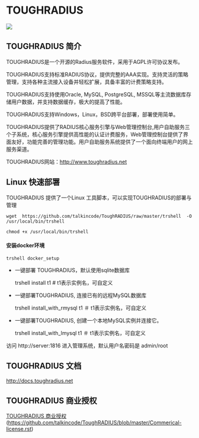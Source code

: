 # TOUGHRADIUS

[![](https://badge.imagelayers.io/talkincode/toughradius:v2.svg)](https://imagelayers.io/?images=talkincode/toughradius:v2 'Get your own badge on imagelayers.io')

## TOUGHRADIUS 简介

TOUGHRADIUS是一个开源的Radius服务软件，采用于AGPL许可协议发布。

TOUGHRADIUS支持标准RADIUS协议，提供完整的AAA实现。支持灵活的策略管理，支持各种主流接入设备并轻松扩展，具备丰富的计费策略支持。

TOUGHRADIUS支持使用Oracle, MySQL, PostgreSQL, MSSQL等主流数据库存储用户数据，并支持数据缓存，极大的提高了性能。

TOUGHRADIUS支持Windows，Linux，BSD跨平台部署，部署使用简单。

TOUGHRADIUS提供了RADIUS核心服务引擎与Web管理控制台,用户自助服务三个子系统，核心服务引擎提供高性能的认证计费服务，Web管理控制台提供了界面友好，功能完善的管理功能。用户自助服务系统提供了一个面向终端用户的网上服务渠道。

TOUGHRADIUS网站：http://www.toughradius.net

## Linux 快速部署

TOUGHRADIUS 提供了一个Linux 工具脚本，可以实现TOUGHRADIUS的部署与管理

    wget  https://github.com/talkincode/ToughRADIUS/raw/master/trshell  -O /usr/local/bin/trshell

    chmod +x /usr/local/bin/trshell


#### 安装docker环境

    trshell docker_setup


+ 一键部署 TOUGHRADIUS，默认使用sqlite数据库

    trshell install t1     # t1表示实例名，可自定义


+ 一键部署TOUGHRADIUS, 连接已有的远程MySQL数据库

    trshell install_with_rmysql t1     ＃ t1表示实例名，可自定义

+ 一键部署TOUGHRADIUS, 创建一个本地MySQL实例并连接它。

    trshell install_with_lmysql t1     ＃ t1表示实例名，可自定义


访问 http://server:1816  进入管理系统，默认用户名密码是 admin/root

## TOUGHRADIUS 文档

http://docs.toughradius.net

## TOUGHRADIUS 商业授权

[TOUGHRADIUS 商业授权](#) (https://github.com/talkincode/ToughRADIUS/blob/master/Commerical-license.rst)